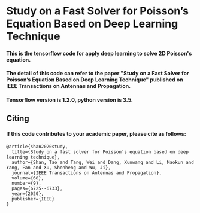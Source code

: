 # Study on a Fast Solver for Poisson’s Equation Based on Deep Learning Technique
#### This is the tensorflow code for apply deep learning to solve 2D Poisson's equation.
#### The detail of this code can refer to the paper "Study on a Fast Solver for Poisson’s Equation Based on Deep Learning Technique" published on IEEE Transactions on Antennas and Propagation.
#### Tensorflow version is 1.2.0, python version is 3.5.
## Citing
#### If this code contributes to your academic paper, please cite as follows:
```
@article{shan2020study,
  title={Study on a fast solver for Poisson’s equation based on deep learning technique},
  author={Shan, Tao and Tang, Wei and Dang, Xunwang and Li, Maokun and Yang, Fan and Xu, Shenheng and Wu, Ji},
  journal={IEEE Transactions on Antennas and Propagation},
  volume={68},
  number={9},
  pages={6725--6733},
  year={2020},
  publisher={IEEE}
}
```
